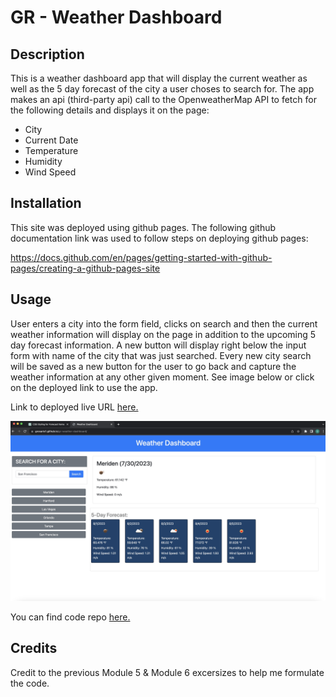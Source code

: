 # GR - Weather Dashboard
## Description

This is a weather dashboard app that will display the current weather as well as the 5 day forecast of the city a user choses to search for.
The app makes an api (third-party api) call to the OpenweatherMap API to fetch for the following details and displays it on the page:
- City
- Current Date
- Temperature 
- Humidity 
- Wind Speed

## Installation

This site was deployed using github pages. 
The following github documentation link was used to follow steps on deploying github pages: 

https://docs.github.com/en/pages/getting-started-with-github-pages/creating-a-github-pages-site

## Usage

User enters a city into the form field, clicks on search and then the current weather information will display on the page in addition to the upcoming 5 day forecast information. A new button will display right below the input form with name of the city that was just searched. Every new city search will be saved as a new button for the user to go back and capture the weather information at any other given moment. See image below or click on the deployed link to use the app.

Link to deployed live URL [here.](https://grosario1.github.io/gr-weather-dashboard/)

![Alt text]("./../assets/gr-weather-dashboard.jpg)

You can find code repo [here.](https://github.com/grosario1/gr-weather-dashboard)

## Credits

Credit to the previous Module 5 & Module 6 excersizes to help me formulate the code.
